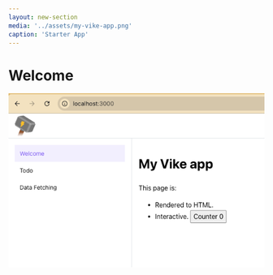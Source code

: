 ```yaml
---
layout: new-section
media: '../assets/my-vike-app.png'
caption: 'Starter App'
---
```


# Welcome

!['Browser App'](../assets/my-vike-app.png)

